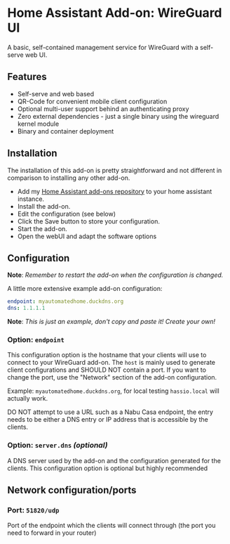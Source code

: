 # Home Assistant Add-on: WireGuard UI

A basic, self-contained management service for WireGuard with a self-serve web UI.

## Features

* Self-serve and web based
* QR-Code for convenient mobile client configuration
* Optional multi-user support behind an authenticating proxy
* Zero external dependencies - just a single binary using the wireguard kernel module
* Binary and container deployment

## Installation

The installation of this add-on is pretty straightforward and not different in comparison to installing any other add-on.

* Add my [Home Assistant add-ons repository](https://github.com/theseal/addons-homeassistant) to your home assistant instance.
* Install the add-on.
* Edit the configuration (see below)
* Click the Save button to store your configuration.
* Start the add-on.
* Open the webUI and adapt the software options

## Configuration

**Note**: _Remember to restart the add-on when the configuration is changed._

A little more extensive example add-on configuration:

```yaml
endpoint: myautomatedhome.duckdns.org
dns: 1.1.1.1
```

**Note**: _This is just an example, don't copy and paste it! Create your own!_

### Option: `endpoint`

This configuration option is the hostname that your clients will use to connect
to your WireGuard add-on. The `host` is mainly used to generate client
configurations and SHOULD NOT contain a port. If you want to change the port,
use the "Network" section of the add-on configuration.

Example: `myautomatedhome.duckdns.org`, for local testing `hassio.local`
will actually work.

DO NOT attempt to use a URL such as a Nabu Casa endpoint, the entry needs to be
either a DNS entry or IP address that is accessible by the clients.

### Option: `server.dns` _(optional)_

A DNS server used by the add-on and the configuration generated for
the clients. This configuration option is optional but highly recommended

## Network configuration/ports

### Port: `51820/udp`
Port of the endpoint which the clients will connect through (the port you need to forward in your router)
